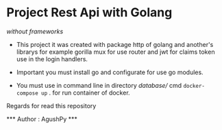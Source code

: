 # Project Rest Api with Golang 
*without frameworks* 
 
* This project it was created with package http of golang and another's librarys for example gorilla mux for use router and jwt for claims token use in the login handlers.

* Important you must install go and configurate for use go modules.

* You must use in command line in directory *database/*  cmd `docker-compose up` . for run container of docker.

Regards for read this repository

*** Author : AgushPy ***